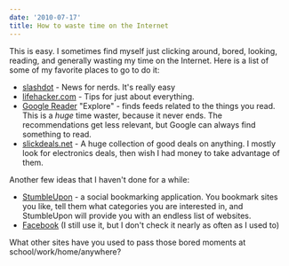 ```yaml
---
date: '2010-07-17'
title: How to waste time on the Internet
---
```


<p>This is easy. I sometimes find myself just clicking around, bored, looking, reading, and generally wasting my time on the Internet. Here is a list of some of my favorite places to go to do it:</p>
<ul>
	<li><a href="http://slashdot.org">slashdot</a> - News for nerds. It's really easy</li>
	<li><a href="http://lifehacker.com">lifehacker.com</a> - Tips for just about everything.</li>
	<li><a href="http://google.com/reader">Google Reader</a> "Explore" - finds feeds related to the things you read. This is a <em>huge</em> time waster, because it never ends. The recommendations get less relevant, but Google can always find something to read.</li>
	<li><a href="http://slickdeals.net">slickdeals.net</a> - A huge collection of good deals on anything. I mostly look for electronics deals, then wish I had money to take advantage of them.</li>
</ul>
<p>Another few ideas that I haven't done for a while:</p>
<ul>
	<li><a href="http://www.stumbleupon.com/">StumbleUpon</a> - a social bookmarking application. You bookmark sites you like, tell them what categories you are interested in, and StumbleUpon will provide you with an endless list of websites.</li>
	<li><a href="http://facebook.com">Facebook</a> (I still use it, but I don't check it nearly as often as I used to)</li>
</ul>
<p>What other sites have you used to pass those bored moments at school/work/home/anywhere?</p>